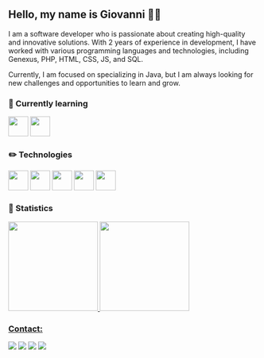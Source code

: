 ## Hello, my name is Giovanni 👋🏻

I am a software developer who is passionate about creating high-quality and innovative solutions. With 2 years of experience in development, I have worked with various programming languages and technologies, including Genexus, PHP, HTML, CSS, JS, and SQL.

Currently, I am focused on specializing in Java, but I am always looking for new challenges and opportunities to learn and grow.
          
### 📖 Currently learning
<img src="https://cdn.jsdelivr.net/gh/devicons/devicon/icons/java/java-original.svg" width="40" height="40"/>          <img src="https://cdn.jsdelivr.net/gh/devicons/devicon/icons/spring/spring-original.svg" width="40" height="40"/>

### ✏️ Technologies
<img src="https://cdn.jsdelivr.net/gh/devicons/devicon/icons/html5/html5-original.svg" width="40" height="40"/>          <img src="https://cdn.jsdelivr.net/gh/devicons/devicon/icons/css3/css3-original.svg" width="40" height="40"/>          <img src="https://cdn.jsdelivr.net/gh/devicons/devicon/icons/javascript/javascript-plain.svg" width="40" height="40"/>          <img src="https://cdn.jsdelivr.net/gh/devicons/devicon/icons/php/php-plain.svg" width="40" height="40"/>          <img src="https://cdn.jsdelivr.net/gh/devicons/devicon/icons/go/go-original-wordmark.svg" width="40" height="40"/>

### 👀 Statistics
<div>
<a href="https://github.com/GiovanniKF">
<img height="180em" src="https://github-readme-stats-delta-jet-99.vercel.app/api/top-langs/?username=GiovanniKF&layout=compact&langs_count=7&theme=dark"/>
<img height="180em" src="https://github-readme-stats-delta-jet-99.vercel.app/api?username=GiovanniKF&show_icons=true&theme=dark&include_all_commits=true&count_private=true"/>
</div>

### Contact:     
<div>
<a href="https://instagram.com/eokeiyti" target="_blank"><img src="https://img.shields.io/badge/-Instagram-%23E4405F?style=for-the-badge&logo=instagram&logoColor=white" target="_blank"></a>
<a href="https://www.twitch.tv/s7nshine" target="_blank"><img src="https://img.shields.io/badge/Twitch-9146FF?style=for-the-badge&logo=twitch&logoColor=white" target="_blank"></a>
<a href = "mailto:contato@giiovanni.kf@gmail.com"><img src="https://img.shields.io/badge/Gmail-D14836?style=for-the-badge&logo=gmail&logoColor=white" target="_blank"></a>
<a href="https://www.linkedin.com/in/giovanni-fushimi/" target="_blank"><img src="https://img.shields.io/badge/-LinkedIn-%230077B5?style=for-the-badge&logo=linkedin&logoColor=white" target="_blank"></a>   
</div>
          
